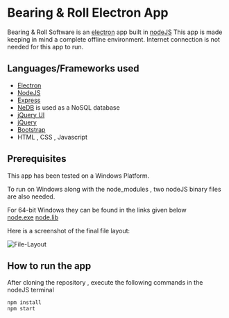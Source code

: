 # Bearing & Roll Electron App
Bearing & Roll Software is an  [electron](https://electron.atom.io/) app built in [nodeJS](https://nodejs.org/en/)
This app is made keeping in mind a complete offline environment. Internet connection is not needed for this app to run. 

## Languages/Frameworks used
* [Electron](https://electron.atom.io/)
* [NodeJS](https://nodejs.org/en/)
* [Express](https://www.npmjs.com/package/express) 
* [NeDB](https://github.com/louischatriot/nedb) is used as a NoSQL database
* [jQuery UI](https://jqueryui.com/)
* [jQuery](https://jqueryui.com/)
* [Bootstrap](https://www.getbootstrap.com/)
* HTML , CSS , Javascript

## Prerequisites
This app has been tested on a Windows Platform.

To run on Windows along with the node_modules  , two nodeJS binary files are also needed.

For 64-bit Windows they can be found in the links given below <br>
[node.exe](https://nodejs.org/dist/v7.2.1/win-x64/node.exe)  [node.lib](https://nodejs.org/dist/v7.2.1/win-x64/node.lib)

Here is a screenshot of the final file layout:

![File-Layout](https://github.com/sipian/gitstore/blob/master/screenshots/Main%20Page.png)


## How to run the app
After cloning the repository , execute the following commands in the nodeJS terminal
```
npm install
npm start
```
